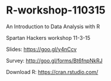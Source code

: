 # R-workshop-110315
An Introduction to Data Analysis with R

Spartan Hackers workshop 11-3-15

Slides: https://goo.gl/y4nCcv

Survey: http://goo.gl/forms/Bt6fnpNkRJ

Download R: https://cran.rstudio.com/
